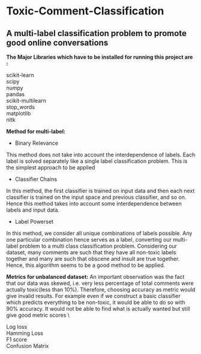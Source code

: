 # Toxic-Comment-Classification
## A multi-label classification problem to promote good online conversations

**The Major Libraries which have to be installed for running this project are :** 

scikit-learn \
scipy \
numpy \
pandas \
scikit-multilearn \
stop_words \
matplotlib \
nltk 

**Method for multi-label:**
* Binary Relevance

This method does not take into account the interdependence of labels. Each label is solved separately like a single label classification problem. This is the simplest approach to be applied

* Classifier Chains

In this method, the first classifier is trained on input data and then each next classifier is trained on the input space and previous classifier, and so on. Hence this method takes into account some interdependence between labels and input data. 

* Label Powerset

In this method, we consider all unique combinations of labels possible. Any one particular combination hence serves as a label, converting our multi-label problem to a multi class classification problem. Considering our dataset, many comments are such that they have all non-toxic labels together and many are such that obscene and insult are true together. Hence, this algorithm seems to be a good method to be applied.

**Metrics for unbalanced dataset:** 
An important observation was the fact that our data was skewed, i.e. very less percentage of total comments were actually toxic(less than 10%). Therefore, choosing accuracy as metric would give invalid results. For example even if we construct a basic classifier which predicts everything to be non-toxic, it would be able to do so with 90% accuracy. It would not be able to find what is actually wanted but still give good metric scores \

Log loss \
Hamming Loss\
F1 score \
Confusion Matrix
